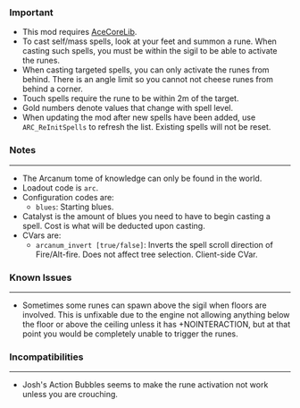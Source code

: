 ### Important
- This mod requires [AceCoreLib](https://gitlab.com/accensi/hd-addons/acecorelib).
- To cast self/mass spells, look at your feet and summon a rune. When casting such spells, you must be within the sigil to be able to activate the runes.
- When casting targeted spells, you can only activate the runes from behind. There is an angle limit so you cannot not cheese runes from behind a corner.
- Touch spells require the rune to be within 2m of the target.
- Gold numbers denote values that change with spell level.
- When updating the mod after new spells have been added, use `ARC_ReInitSpells` to refresh the list. Existing spells will not be reset.

### Notes
---
- The Arcanum tome of knowledge can only be found in the world.
- Loadout code is `arc`.
- Configuration codes are:
	- `blues`: Starting blues.
- Catalyst is the amount of blues you need to have to begin casting a spell. Cost is what will be deducted upon casting.
- CVars are:
	- `arcanum_invert [true/false]`: Inverts the spell scroll direction of Fire/Alt-fire. Does not affect tree selection. Client-side CVar.

### Known Issues
---
- Sometimes some runes can spawn above the sigil when floors are involved. This is unfixable due to the engine not allowing anything below the floor or above the ceiling unless it has +NOINTERACTION, but at that point you would be completely unable to trigger the runes.

### Incompatibilities
---
- Josh's Action Bubbles seems to make the rune activation not work unless you are crouching.